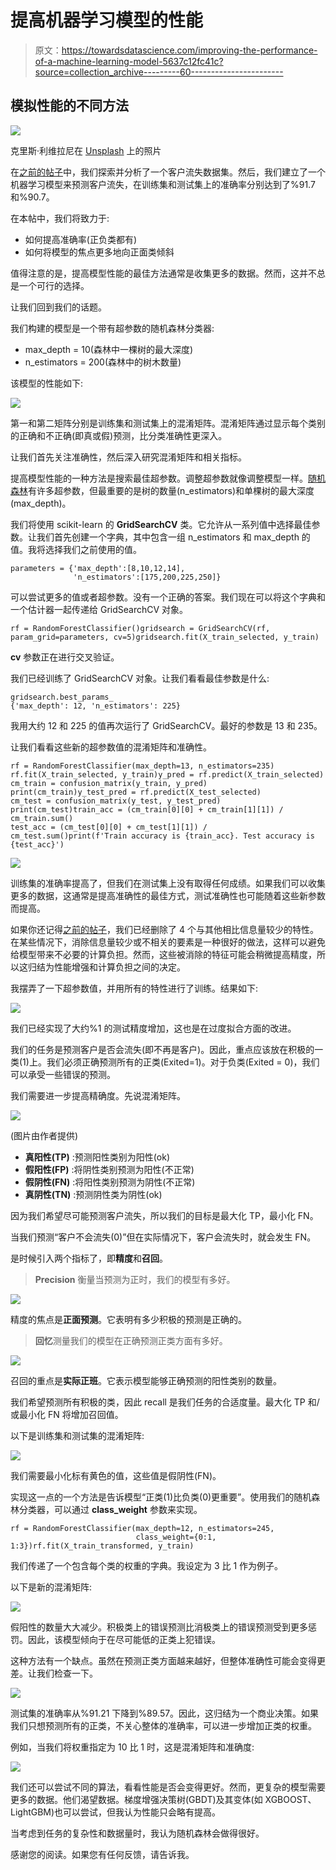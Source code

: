 # 提高机器学习模型的性能

> 原文：<https://towardsdatascience.com/improving-the-performance-of-a-machine-learning-model-5637c12fc41c?source=collection_archive---------60----------------------->

## 模拟性能的不同方法

![](img/2f9d96320b3bff91a0a0e800a73a5cb7.png)

克里斯·利维拉尼在 [Unsplash](https://unsplash.com/s/photos/customer?utm_source=unsplash&utm_medium=referral&utm_content=creditCopyText) 上的照片

在[之前的帖子](/a-practical-machine-learning-guide-fa2111c65f42)中，我们探索并分析了一个客户流失数据集。然后，我们建立了一个机器学习模型来预测客户流失，在训练集和测试集上的准确率分别达到了%91.7 和%90.7。

在本帖中，我们将致力于:

*   如何提高准确率(正负类都有)
*   如何将模型的焦点更多地向正面类倾斜

值得注意的是，提高模型性能的最佳方法通常是收集更多的数据。然而，这并不总是一个可行的选择。

让我们回到我们的话题。

我们构建的模型是一个带有超参数的随机森林分类器:

*   max_depth = 10(森林中一棵树的最大深度)
*   n_estimators = 200(森林中的树木数量)

该模型的性能如下:

![](img/75afa34a6c2ec066f5e201b81c92af9d.png)

第一和第二矩阵分别是训练集和测试集上的混淆矩阵。混淆矩阵通过显示每个类别的正确和不正确(即真或假)预测，比分类准确性更深入。

让我们首先关注准确性，然后深入研究混淆矩阵和相关指标。

提高模型性能的一种方法是搜索最佳超参数。调整超参数就像调整模型一样。[随机森林](https://scikit-learn.org/stable/modules/generated/sklearn.ensemble.RandomForestClassifier.html)有许多超参数，但最重要的是树的数量(n_estimators)和单棵树的最大深度(max_depth)。

我们将使用 scikit-learn 的 **GridSearchCV** 类。它允许从一系列值中选择最佳参数。让我们首先创建一个字典，其中包含一组 n_estimators 和 max_depth 的值。我将选择我们之前使用的值。

```
parameters = {'max_depth':[8,10,12,14], 
              'n_estimators':[175,200,225,250]}
```

可以尝试更多的值或者超参数。没有一个正确的答案。我们现在可以将这个字典和一个估计器一起传递给 GridSearchCV 对象。

```
rf = RandomForestClassifier()gridsearch = GridSearchCV(rf, param_grid=parameters, cv=5)gridsearch.fit(X_train_selected, y_train)
```

**cv** 参数正在进行交叉验证。

我们已经训练了 GridSearchCV 对象。让我们看看最佳参数是什么:

```
gridsearch.best_params_
{'max_depth': 12, 'n_estimators': 225}
```

我用大约 12 和 225 的值再次运行了 GridSearchCV。最好的参数是 13 和 235。

让我们看看这些新的超参数值的混淆矩阵和准确性。

```
rf = RandomForestClassifier(max_depth=13, n_estimators=235)
rf.fit(X_train_selected, y_train)y_pred = rf.predict(X_train_selected)
cm_train = confusion_matrix(y_train, y_pred)
print(cm_train)y_test_pred = rf.predict(X_test_selected)
cm_test = confusion_matrix(y_test, y_test_pred)
print(cm_test)train_acc = (cm_train[0][0] + cm_train[1][1]) / cm_train.sum()
test_acc = (cm_test[0][0] + cm_test[1][1]) / cm_test.sum()print(f'Train accuracy is {train_acc}. Test accuracy is {test_acc}')
```

![](img/7151242c1e1c2ddf075f7f16b780c769.png)

训练集的准确率提高了，但我们在测试集上没有取得任何成绩。如果我们可以收集更多的数据，这通常是提高准确性的最佳方式，测试准确性也可能随着这些新参数而提高。

如果你还记得[之前的帖子](/a-practical-machine-learning-guide-fa2111c65f42)，我们已经删除了 4 个与其他相比信息量较少的特性。在某些情况下，消除信息量较少或不相关的要素是一种很好的做法，这样可以避免给模型带来不必要的计算负担。然而，这些被消除的特征可能会稍微提高精度，所以这归结为性能增强和计算负担之间的决定。

我摆弄了一下超参数值，并用所有的特性进行了训练。结果如下:

![](img/e4c4f19716a541ba00187e105201b797.png)

我们已经实现了大约%1 的测试精度增加，这也是在过度拟合方面的改进。

我们的任务是预测客户是否会流失(即不再是客户)。因此，重点应该放在积极的一类(1)上。我们必须正确预测所有的正类(Exited=1)。对于负类(Exited = 0)，我们可以承受一些错误的预测。

我们需要进一步提高精确度。先说混淆矩阵。

![](img/816c4cf1e23f0cd29ad46d1ffa4b12ca.png)

(图片由作者提供)

*   **真阳性(TP)** :预测阳性类别为阳性(ok)
*   **假阳性(FP)** :将阴性类别预测为阳性(不正常)
*   **假阴性(FN)** :将阳性类别预测为阴性(不正常)
*   **真阴性(TN)** :预测阴性类为阴性(ok)

因为我们希望尽可能预测客户流失，所以我们的目标是最大化 TP，最小化 FN。

当我们预测“客户不会流失(0)”但在实际情况下，客户会流失时，就会发生 FN。

是时候引入两个指标了，即**精度**和**召回**。

> **Precision** 衡量当预测为正时，我们的模型有多好。

![](img/b6c273c3a7229b9ad583d0a54870a1cd.png)

精度的焦点是**正面预测**。它表明有多少积极的预测是正确的。

> **回忆**测量我们的模型在正确预测正类方面有多好。

![](img/1f770dc113dc8f9f0f9ddce5c1095e92.png)

召回的重点是**实际正班**。它表示模型能够正确预测的阳性类别的数量。

我们希望预测所有积极的类，因此 recall 是我们任务的合适度量。最大化 TP 和/或最小化 FN 将增加召回值。

以下是训练集和测试集的混淆矩阵:

![](img/1bb45a411c825bf18c05ce867df2f57f.png)

我们需要最小化标有黄色的值，这些值是假阴性(FN)。

实现这一点的一个方法是告诉模型“正类(1)比负类(0)更重要”。使用我们的随机森林分类器，可以通过 **class_weight** 参数来实现。

```
rf = RandomForestClassifier(max_depth=12, n_estimators=245,
                            class_weight={0:1, 1:3})rf.fit(X_train_transformed, y_train)
```

我们传递了一个包含每个类的权重的字典。我设定为 3 比 1 作为例子。

以下是新的混淆矩阵:

![](img/80ac398edf0dcbfea9df41eed677027e.png)

假阳性的数量大大减少。积极类上的错误预测比消极类上的错误预测受到更多惩罚。因此，该模型倾向于在尽可能低的正类上犯错误。

这种方法有一个缺点。虽然在预测正类方面越来越好，但整体准确性可能会变得更差。让我们检查一下。

![](img/2057ef1e05e3bea70f1504e53b65dfe6.png)

测试集的准确率从%91.21 下降到%89.57。因此，这归结为一个商业决策。如果我们只想预测所有的正类，不关心整体的准确率，可以进一步增加正类的权重。

例如，当我们将权重指定为 10 比 1 时，这是混淆矩阵和准确度:

![](img/4a44f077a753497097c52efeda9fe663.png)

我们还可以尝试不同的算法，看看性能是否会变得更好。然而，更复杂的模型需要更多的数据。他们渴望数据。梯度增强决策树(GBDT)及其变体(如 XGBOOST、LightGBM)也可以尝试，但我认为性能只会略有提高。

当考虑到任务的复杂性和数据量时，我认为随机森林会做得很好。

感谢您的阅读。如果您有任何反馈，请告诉我。